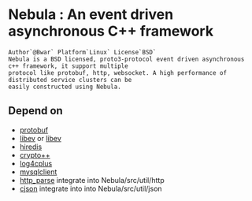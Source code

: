 # Nebula : An event driven asynchronous C++ framework
    Author`@Bwar` Platform`Linux` License`BSD`
    Nebula is a BSD licensed, proto3-protocol event driven asynchronous c++ framework, it support multiple 
    protocol like protobuf, http, websocket. A high performance of distributed service clusters can be 
    easily constructed using Nebula.
    
## Depend on
   * [protobuf](https://github.com/google/protobuf)
   * [libev](http://software.schmorp.de/pkg/libev.html) or [libev](https://github.com/kindy/libev)
   * [hiredis](https://github.com/redis/hiredis)
   * [crypto++](http://www.cryptopp.com)
   * [log4cplus](https://github.com/log4cplus/log4cplus)
   * [mysqlclient](http://dev.mysql.com/downloads/connector/c/)
   * [http_parse](https://github.com/nodejs/http-parser) integrate into Nebula/src/util/http 
   * [cjson](https://github.com/DaveGamble/cJSON) integrate into into Nebula/src/util/json




